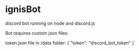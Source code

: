# ignisBot
discord bot running on node and discord.js

Bot requires custom json files:

token.json file in /data folder:
  {
    "token": "discord_bot_token"
  }